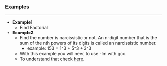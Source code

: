 ### Examples
  ----

* **Example1** <br/> 
  * Find Factorial <br/> 
* **Example2** <br/>
  * Find the number is narcissistic or not. An n-digit number that is the sum of the nth powers of its digits is called an narcissistic number.
    * example: 153 = 1^3 + 5^3 + 3^3
  * With this example you will need to use -lm with gcc.
  * To understand that check [here](https://stackoverflow.com/questions/31403210/undefined-reference-to-log10-function).  
